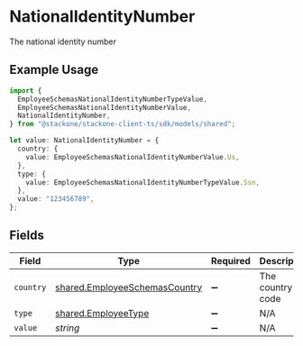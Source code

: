 # NationalIdentityNumber

The national identity number

## Example Usage

```typescript
import {
  EmployeeSchemasNationalIdentityNumberTypeValue,
  EmployeeSchemasNationalIdentityNumberValue,
  NationalIdentityNumber,
} from "@stackone/stackone-client-ts/sdk/models/shared";

let value: NationalIdentityNumber = {
  country: {
    value: EmployeeSchemasNationalIdentityNumberValue.Us,
  },
  type: {
    value: EmployeeSchemasNationalIdentityNumberTypeValue.Ssn,
  },
  value: "123456789",
};
```

## Fields

| Field                                                                                 | Type                                                                                  | Required                                                                              | Description                                                                           | Example                                                                               |
| ------------------------------------------------------------------------------------- | ------------------------------------------------------------------------------------- | ------------------------------------------------------------------------------------- | ------------------------------------------------------------------------------------- | ------------------------------------------------------------------------------------- |
| `country`                                                                             | [shared.EmployeeSchemasCountry](../../../sdk/models/shared/employeeschemascountry.md) | :heavy_minus_sign:                                                                    | The country code                                                                      |                                                                                       |
| `type`                                                                                | [shared.EmployeeType](../../../sdk/models/shared/employeetype.md)                     | :heavy_minus_sign:                                                                    | N/A                                                                                   |                                                                                       |
| `value`                                                                               | *string*                                                                              | :heavy_minus_sign:                                                                    | N/A                                                                                   | 123456789                                                                             |